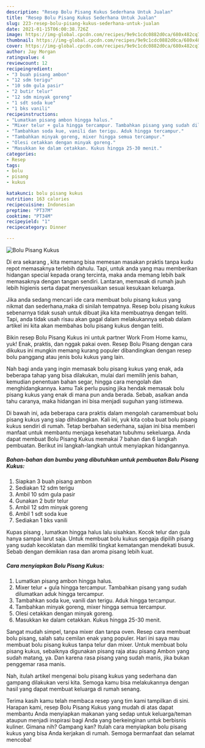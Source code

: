 ```yaml
---
description: "Resep Bolu Pisang Kukus Sederhana Untuk Jualan"
title: "Resep Bolu Pisang Kukus Sederhana Untuk Jualan"
slug: 223-resep-bolu-pisang-kukus-sederhana-untuk-jualan
date: 2021-01-15T06:00:38.726Z
image: https://img-global.cpcdn.com/recipes/9e9c1cdc0882d0ca/680x482cq70/bolu-pisang-kukus-foto-resep-utama.jpg
thumbnail: https://img-global.cpcdn.com/recipes/9e9c1cdc0882d0ca/680x482cq70/bolu-pisang-kukus-foto-resep-utama.jpg
cover: https://img-global.cpcdn.com/recipes/9e9c1cdc0882d0ca/680x482cq70/bolu-pisang-kukus-foto-resep-utama.jpg
author: Jay Morgan
ratingvalue: 4
reviewcount: 12
recipeingredient:
- "3 buah pisang ambon"
- "12 sdm terigu"
- "10 sdm gula pasir"
- "2 butir telur"
- "12 sdm minyak goreng"
- "1 sdt soda kue"
- "1 bks vanili"
recipeinstructions:
- "Lumatkan pisang ambon hingga halus."
- "Mixer telur + gula hingga tercampur. Tambahkan pisang yang sudah dilumatkan aduk hingga tercampur."
- "Tambahkan soda kue, vanili dan terigu. Aduk hingga tercampur."
- "Tambahkan minyak goreng, mixer hingga semua tercampur."
- "Olesi cetakkan dengan minyak goreng."
- "Masukkan ke dalam cetakkan. Kukus hingga 25-30 menit."
categories:
- Resep
tags:
- bolu
- pisang
- kukus

katakunci: bolu pisang kukus 
nutrition: 163 calories
recipecuisine: Indonesian
preptime: "PT37M"
cooktime: "PT34M"
recipeyield: "1"
recipecategory: Dinner

---
```



![Bolu Pisang Kukus](https://img-global.cpcdn.com/recipes/9e9c1cdc0882d0ca/680x482cq70/bolu-pisang-kukus-foto-resep-utama.jpg)

Di era  sekarang , kita memang bisa memesan masakan praktis tanpa kudu repot memasaknya terlebih dahulu. Tapi, untuk anda yang mau memberikan hidangan special kepada orang tercinta, maka anda memang lebih baik memasaknya dengan tangan sendiri. Lantaran, memasak di rumah jauh lebih higienis serta dapat menyesuaikan sesuai kesukaan keluarga.

Jika anda sedang mencari ide cara membuat bolu pisang kukus yang nikmat dan sederhana,maka di sinilah tempatnya. Resep bolu pisang kukus  sebenarnya tidak susah untuk dibuat jika kita membuatnya dengan teliti. Tapi, anda tidak usah risau akan gagal dalam melakukannya 
sebab dalam artikel ini kita akan membahas bolu pisang kukus dengan teliti.  

Bikin resep Bolu Pisang Kukus ini untuk partner Work From Home kamu, yuk! Enak, praktis, dan nggak pakai oven. Resep Bolu Pisang dengan cara dikukus ini mungkin memang kurang populer dibandingkan dengan resep bolu panggang atau jenis bolu kukus yang lain.

Nah bagi anda yang ingin memasak bolu pisang kukus yang enak, ada beberapa tahap yang bisa dilakukan, mulai dari memilih jenis bahan, kemudian penentuan bahan segar, hingga cara mengolah dan menghidangkannya. kamu Tak perlu pusing jika hendak memasak bolu pisang kukus yang enak di mana pun anda berada. Sebab, asalkan anda  tahu caranya, maka hidangan ini bisa menjadi suguhan yang istimewa.

Di bawah ini, ada beberapa cara praktis  dalam mengolah caramembuat bolu pisang kukus yang siap dihidangkan. Kali ini, yuk kita coba buat bolu pisang kukus sendiri di rumah. Tetap berbahan sederhana, sajian ini bisa memberi manfaat untuk membantu menjaga kesehatan tubuhmu sekeluarga. Anda dapat membuat Bolu Pisang Kukus memakai 7 bahan dan 6 langkah pembuatan. Berikut ini langkah-langkah untuk menyiapkan hidangannya.

<!--inarticleads1-->

##### Bahan-bahan dan bumbu yang dibutuhkan untuk pembuatan Bolu Pisang Kukus:

1. Siapkan 3 buah pisang ambon
1. Sediakan 12 sdm terigu
1. Ambil 10 sdm gula pasir
1. Gunakan 2 butir telur
1. Ambil 12 sdm minyak goreng
1. Ambil 1 sdt soda kue
1. Sediakan 1 bks vanili


Kupas pisang , lumatkan hingga halus lalu sisahkan. Kocok telur dan gula hanya sampai larut saja. Untuk membuat bolu kukus sengaja dipilih pisang yang sudah kecoklatan dan memiliki tingkat kematangan mendekati busuk. Sebab dengan demikian rasa dan aroma pisang lebih kuat. 

<!--inarticleads2-->

##### Cara menyiapkan Bolu Pisang Kukus:

1. Lumatkan pisang ambon hingga halus.
1. Mixer telur + gula hingga tercampur. Tambahkan pisang yang sudah dilumatkan aduk hingga tercampur.
1. Tambahkan soda kue, vanili dan terigu. Aduk hingga tercampur.
1. Tambahkan minyak goreng, mixer hingga semua tercampur.
1. Olesi cetakkan dengan minyak goreng.
1. Masukkan ke dalam cetakkan. Kukus hingga 25-30 menit.


Sangat mudah simpel, tanpa mixer dan tanpa oven. Resep cara membuat bolu pisang, salah satu cemilan enak yang populer. Hari ini saya mau membuat bolu pisang kukus tanpa telur dan mixer. Untuk membuat bolu pisang kukus, sebaiknya digunakan pisang raja atau pisang Ambon yang sudah matang, ya. Dan karena rasa pisang yang sudah manis, jika bukan penggemar rasa manis. 

Nah, itulah artikel mengenai  bolu pisang kukus  yang sederhana dan gampang dilakukan versi kita. Semoga kamu bisa melakukannya dengan hasil yang dapat membuat keluarga di rumah senang. 

Terima kasih kamu telah membaca resep yang tim kami tampilkan di sini. Harapan kami, resep  Bolu Pisang Kukus yang mudah di atas dapat membantu Anda menyiapkan makanan yang sedap untuk keluarga/teman ataupun menjadi inspirasi bagi Anda yang berkeinginan untuk berbisnis kuliner. Gimana nih? Gampang kan? Itulah cara menyiapkan bolu pisang kukus yang bisa Anda kerjakan di rumah. Semoga bermanfaat dan selamat mencoba!

